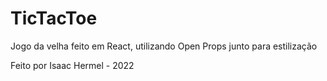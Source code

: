 # TicTacToe
  Jogo da velha feito em React, utilizando Open Props junto para estilização
  
  Feito por Isaac Hermel - 2022
